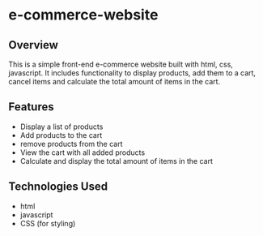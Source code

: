 # e-commerce-website


## Overview

This is a simple front-end e-commerce website built with html, css, javascript. It includes functionality to display products, add them to a cart, cancel items and calculate the total amount of items in the cart.

## Features

- Display a list of products
- Add products to the cart
- remove products from the cart
- View the cart with all added products
- Calculate and display the total amount of items in the cart

## Technologies Used

- html
- javascript
- CSS (for styling)
